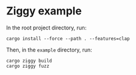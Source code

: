 # Ziggy example

In the root project directory, run:
```
cargo install --force --path . --features=clap
```

Then, in the `example` directory, run:
```
cargo ziggy build
cargo ziggy fuzz
```
